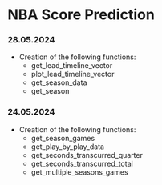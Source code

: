 # NBA Score Prediction



### 28.05.2024
- Creation of the following functions:
    - get_lead_timeline_vector
    - plot_lead_timeline_vector
    - get_season_data
    - get_season




### 24.05.2024
- Creation of the following functions:
    - get_season_games
    - get_play_by_play_data
    - get_seconds_transcurred_quarter
    - get_seconds_transcurred_total
    - get_multiple_seasons_games

